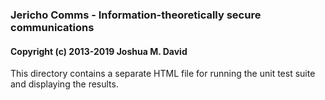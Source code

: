 ### Jericho Comms - Information-theoretically secure communications
#### Copyright (c) 2013-2019  Joshua M. David


This directory contains a separate HTML file for running the unit test suite and displaying the results.
